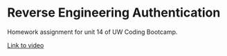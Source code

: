 # Reverse Engineering Authentication
Homework assignment for unit 14 of UW Coding Bootcamp.

[Link to video](https://tomakpo.github.io/UWCB-14-Reverse-Engineering-Authentication/)
